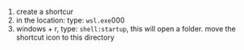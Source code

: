 
1. create a shortcur
2. in the location: type: `wsl.exe`000
3. windows + r, type: `shell:startup`, this will open a folder. move the shortcut icon to this directory